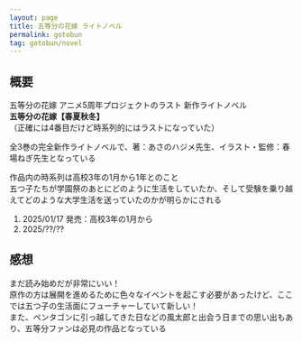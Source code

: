 ```yaml
---
layout: page
title: 五等分の花嫁 ライトノベル
permalink: gotobun
tag: gotobun/novel
---
```


## 概要

五等分の花嫁 アニメ5周年プロジェクトのラスト 新作ライトノベル  
**五等分の花嫁【春夏秋冬】**  
（正確には4番目だけど時系列的にはラストになっていた）

全3巻の完全新作ライトノベルで、著：あさのハジメ先生、イラスト・監修：春場ねぎ先生となっている

作品内の時系列は高校3年の1月から1年とのこと  
五つ子たちが学園祭のあとにどのように生活をしていたか、そして受験を乗り越えてどのような大学生活を送っていたのかが明らかにされる

1. 2025/01/17 発売：高校3年の1月から
2. 2025/??/??

## 感想

まだ読み始めだが非常にいい！  
原作の方は展開を進めるために色々なイベントを起こす必要があったけど、ここでは五つ子の生活面にフューチャーしていて新しい！  
また、ペンタゴンに引っ越してきた日などの風太郎と出会う日までの思い出もあり、五等分ファンは必見の作品となっている  
